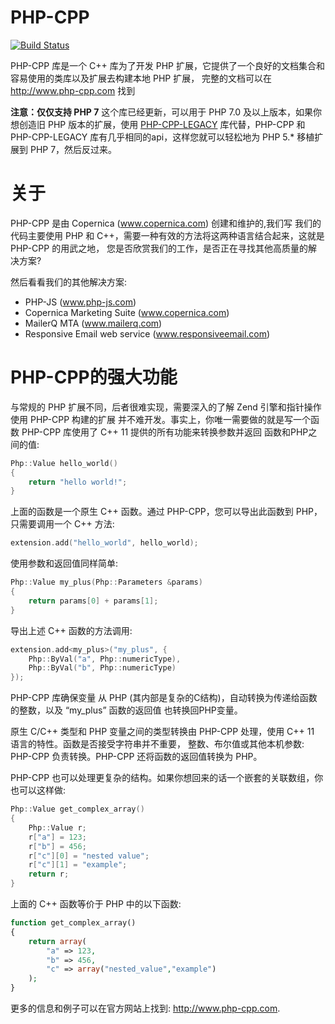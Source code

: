 PHP-CPP
=======

[![Build Status](https://travis-ci.org/CopernicaMarketingSoftware/PHP-CPP.svg?branch=master)](https://travis-ci.org/CopernicaMarketingSoftware/PHP-CPP)

PHP-CPP 库是一个 C++ 库为了开发 PHP 扩展，它提供了一个良好的文档集合和容易使用的类库以及扩展去构建本地 PHP 扩展，
完整的文档可以在 http://www.php-cpp.com 找到

**注意：仅仅支持 PHP 7**
这个库已经更新，可以用于 PHP 7.0 及以上版本，如果你想创造旧 PHP 版本的扩展，使用 [PHP-CPP-LEGACY](https://github.com/CopernicaMarketingSoftware/PHP-CPP-LEGACY)
库代替，PHP-CPP 和 PHP-CPP-LEGACY 库有几乎相同的api，这样您就可以轻松地为 PHP 5.* 移植扩展到 PHP 7，然后反过来。

关于
===
PHP-CPP 是由 Copernica (www.copernica.com) 创建和维护的,我们写
我们的代码主要使用 PHP 和 C++，需要一种有效的方法将这两种语言结合起来，这就是 PHP-CPP 的用武之地，
您是否欣赏我们的工作，是否正在寻找其他高质量的解决方案?

然后看看我们的其他解决方案:

* PHP-JS (www.php-js.com)
* Copernica Marketing Suite (www.copernica.com)
* MailerQ MTA (www.mailerq.com)
* Responsive Email web service (www.responsiveemail.com)

PHP-CPP的强大功能
====================

与常规的 PHP 扩展不同，后者很难实现，需要深入的了解 Zend 引擎和指针操作使用 PHP-CPP 构建的扩展
并不难开发。事实上，你唯一需要做的就是写一个函数 PHP-CPP 库使用了 C++ 11 提供的所有功能来转换参数并返回
函数和PHP之间的值:

```c
Php::Value hello_world()
{
    return "hello world!";
}
```

上面的函数是一个原生 C++ 函数。通过 PHP-CPP，您可以导出此函数到 PHP，只需要调用一个 C++ 方法:

```c
extension.add("hello_world", hello_world);
```

使用参数和返回值同样简单:

```c
Php::Value my_plus(Php::Parameters &params)
{
    return params[0] + params[1];
}
```

导出上述 C++ 函数的方法调用:

```c
extension.add<my_plus>("my_plus", {
    Php::ByVal("a", Php::numericType),
    Php::ByVal("b", Php::numericType)
});
```

PHP-CPP 库确保变量 从 PHP (其内部是复杂的C结构)，自动转换为传递给函数的整数，以及 “my_plus” 函数的返回值
也转换回PHP变量。

原生 C/C++ 类型和 PHP 变量之间的类型转换由 PHP-CPP 处理，使用 C++ 11 语言的特性。函数是否接受字符串并不重要，
整数、布尔值或其他本机参数: PHP-CPP 负责转换。PHP-CPP 还将函数的返回值转换为 PHP。

PHP-CPP 也可以处理更复杂的结构。如果你想回来的话一个嵌套的关联数组，你也可以这样做:

```c
Php::Value get_complex_array()
{
    Php::Value r;
    r["a"] = 123;
    r["b"] = 456;
    r["c"][0] = "nested value";
    r["c"][1] = "example";
    return r;
}
```

上面的 C++ 函数等价于 PHP 中的以下函数:

```php
function get_complex_array()
{
    return array(
        "a" => 123,
        "b" => 456,
        "c" => array("nested_value","example")
    );
}
```

更多的信息和例子可以在官方网站上找到: http://www.php-cpp.com.